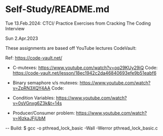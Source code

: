 # Self-Study/README.md

Tue 13.Feb.2024: CTCI/ Practice Exercises from Cracking The Coding Interview

Sun 2.Apr.2023

These assignments are based off YouTube lectures CodeVault:

 Ref: https://code-vault.net/
      
 - C-mutexes:
               https://www.youtube.com/watch?v=oq29KUy29iQ
         Code: https://code-vault.net/lesson/18ec1942c2da46840693efe9b51eabf6

 - Binary semaphore v/s mutexes:
               https://www.youtube.com/watch?v=ZpRN3XQY4AA
         Code:

 - Condition Variables: https://www.youtube.com/watch?v=0sVGnxg6Z3k&t=14s
 - Producer/Consumer problem: https://www.youtube.com/watch?v=l6zkaJFjUbM

-- Build: $ gcc -o pthread_lock_basic -Wall -Werror pthread_lock_basic.c
